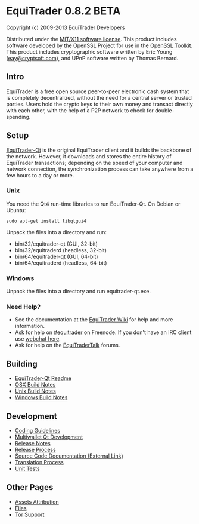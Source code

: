 EquiTrader 0.8.2 BETA 
====================

Copyright (c) 2009-2013 EquiTrader Developers

Distributed under the [MIT/X11 software license](http://www.opensource.org/licenses/mit-license.php).
This product includes software developed by the OpenSSL Project for use in the [OpenSSL Toolkit](http://www.openssl.org/). This product includes
cryptographic software written by Eric Young ([eay@cryptsoft.com](mailto:eay@cryptsoft.com)), and UPnP software written by Thomas Bernard.


Intro
---------------------
EquiTrader is a free open source peer-to-peer electronic cash system that is
completely decentralized, without the need for a central server or trusted
parties.  Users hold the crypto keys to their own money and transact directly
with each other, with the help of a P2P network to check for double-spending.


Setup
---------------------
[EquiTrader-Qt](http://equitrader.org/en/download) is the original EquiTrader client and it builds the backbone of the network. However, it downloads and stores the entire history of EquiTrader transactions; depending on the speed of your computer and network connection, the synchronization process can take anywhere from a few hours to a day or more.

### Unix

You need the Qt4 run-time libraries to run EquiTrader-Qt. On Debian or Ubuntu:

	sudo apt-get install libqtgui4

Unpack the files into a directory and run:

- bin/32/equitrader-qt (GUI, 32-bit)
- bin/32/equitraderd (headless, 32-bit)
- bin/64/equitrader-qt (GUI, 64-bit)
- bin/64/equitraderd (headless, 64-bit)



### Windows

Unpack the files into a directory and run equitrader-qt.exe.

### Need Help?

* See the documentation at the [EquiTrader Wiki](https://en.equitrader.it/wiki/Main_Page)
for help and more information.
* Ask for help on [#equitrader](http://webchat.freenode.net?channels=equitrader) on Freenode. If you don't have an IRC client use [webchat here](http://webchat.freenode.net?channels=equitrader).
* Ask for help on the [EquiTraderTalk](https://equitradertalk.org/) forums.

Building
---------------------
- [EquiTrader-Qt Readme](readme-qt.md)
- [OSX Build Notes](build-osx.md)
- [Unix Build Notes](build-unix.md)
- [Windows Build Notes](build-msw.md)

Development
---------------------
- [Coding Guidelines](coding.md)
- [Multiwallet Qt Development](multiwallet-qt.md)
- [Release Notes](release-notes.md)
- [Release Process](release-process.md)
- [Source Code Documentation (External Link)](https://dev.visucore.com/equitrader/doxygen/)
- [Translation Process](translation_process.md)
- [Unit Tests](unit-tests.md)

Other Pages
---------------------
- [Assets Attribution](assets-attribution.md)
- [Files](files.md)
- [Tor Support](tor.md)